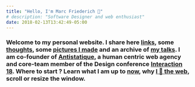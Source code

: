 ```yaml
---
title: "Hello, I'm Marc Friederich 👋"
# description: "Software Designer and web enthusiast"
date: 2018-02-13T13:42:49-05:00
---
```

### Welcome to my personal website. I share here [links](./linking), some [thoughts](./writing), some [pictures I made](./making-pictures) and an archive of [my talks](./talking). I am co-founder of [Antistatique](https://antistatique.net/), a human centric web agency and core-team member of the Design conference [Interaction 18](https://interaction18.ixda.org). Where to start ? Learn what I am up to [now](./now), why [I 💜 the web](/writing/a-love-letter-to-the-web/), scroll or resize the window.
